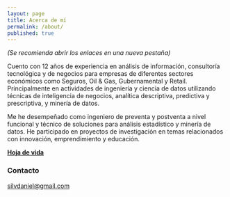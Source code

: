 ```yaml
---
layout: page
title: Acerca de mí
permalink: /about/
published: true
---
```


_(Se recomienda abrir los enlaces en una nueva pestaña)_

Cuento con 12 años de experiencia en análisis de información, consultoría tecnológica y de negocios para empresas de diferentes sectores económicos como Seguros, Oil & Gas, Gubernamental y Retail. Principalmente en actividades de ingeniería y ciencia de datos utilizando técnicas de inteligencia de negocios, analítica descriptiva, predictiva y prescriptiva, y minería de datos.

Me he desempeñado como ingeniero de preventa y postventa a nivel funcional y técnico de soluciones para análisis estadístico y minería de datos. He participado en proyectos de investigación en temas relacionados con innovación, emprendimiento y educación.

[**Hoja de vida**](https://github.com/daniels13ca/daniels13ca.github.io/blob/master/files/Daniel%20Silva%20-%20HV%20Espanol.pdf)

### Contacto

[silvdaniel@gmail.com](mailto:silvdaniel@gmail.com)
